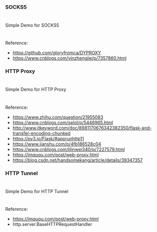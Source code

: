 ### SOCKS5     
#    
Simple Demo for SOCKS5    
#    
Reference:    
* https://github.com/gloryfromca/DYPROXY    
* https://www.cnblogs.com/yinzhengjie/p/7357860.html    


### HTTP Proxy    
#    
Simple Demo for HTTP Proxy    
#    
Reference:    
* https://www.zhihu.com/question/21955083
* https://www.cnblogs.com/selol/p/5446965.html
* http://www.itkeyword.com/doc/8981170676342382350/flask-and-transfer-encoding-chunked
* https://py3.io/Flask/#apprunhttp11
* https://www.jianshu.com/p/4fb186528c04
* https://www.cnblogs.com/lilinwei340/p/7227579.html
* https://imququ.com/post/web-proxy.html
* https://blog.csdn.net/handsomekang/article/details/39347357


### HTTP Tunnel    
#    
Simple Demo for HTTP Tunnel   
#    
Reference:    
* https://imququ.com/post/web-proxy.html
* http.server.BaseHTTPRequestHandler
